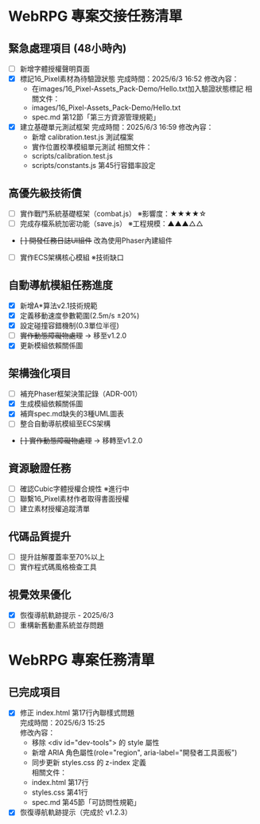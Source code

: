 # WebRPG 專案交接任務清單

## 緊急處理項目 (48小時內)
- [ ] 新增字體授權聲明頁面
- [x] 標記16_Pixel素材為待驗證狀態
   完成時間：2025/6/3 16:52
   修改內容：
   - 在images/16_Pixel-Assets_Pack-Demo/Hello.txt加入驗證狀態標記
   相關文件：
   - images/16_Pixel-Assets_Pack-Demo/Hello.txt
   - spec.md 第12節「第三方資源管理規範」
- [x] 建立基礎單元測試框架
   完成時間：2025/6/3 16:59
   修改內容：
   - 新增 calibration.test.js 測試檔案
   - 實作位置校準模組單元測試
   相關文件：
   - scripts/calibration.test.js
   - scripts/constants.js 第45行容錯率設定

## 高優先級技術債
- [ ] 實作戰鬥系統基礎框架（combat.js） ※影響度：★★★★☆
- [ ] 完成存檔系統加密功能（save.js） ※工程規模：▲▲▲△△
- ~~[ ] 開發任務日誌UI組件~~ 改為使用Phaser內建組件
- [ ] 實作ECS架構核心模組 ※技術缺口

## 自動導航模組任務進度
- [x] 新增A*算法v2.1技術規範
- [x] 定義移動速度參數範圍(2.5m/s ±20%)
- [x] 設定碰撞容錯機制(0.3單位半徑)
- [ ] ~~實作動態障礙物處理~~ → 移至v1.2.0
- [x] 更新模組依賴關係圖

## 架構強化項目
- [ ] 補充Phaser框架決策記錄（ADR-001）
- [x] 生成模組依賴關係圖
- [x] 補齊spec.md缺失的3種UML圖表
- [ ] 整合自動導航模組至ECS架構
- ~~[ ] 實作動態障礙物處理~~ → 移轉至v1.2.0

## 資源驗證任務
- [ ] 確認Cubic字體授權合規性 ※進行中
- [ ] 聯繫16_Pixel素材作者取得書面授權
- [ ] 建立素材授權追蹤清單

## 代碼品質提升
- [ ] 提升註解覆蓋率至70%以上
- [ ] 實作程式碼風格檢查工具
## 視覺效果優化
- [x] 恢復導航軌跡提示 - 2025/6/3
- [ ] 重構新舊動畫系統並存問題
# WebRPG 專案任務清單  
## 已完成項目  
- [x] 修正 index.html 第17行內聯樣式問題  
  完成時間：2025/6/3 15:25  
  修改內容：  
  - 移除 \<div id="dev-tools"\> 的 style 屬性  
  - 新增 ARIA 角色屬性(role="region", aria-label="開發者工具面板")  
  - 同步更新 styles.css 的 z-index 定義  
  相關文件：  
  - index.html 第17行  
  - styles.css 第41行  
  - spec.md 第45節「可訪問性規範」
- [x] 恢復導航軌跡提示（完成於 v1.2.3）
